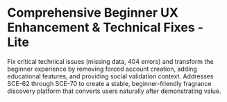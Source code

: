 # Comprehensive Beginner UX Enhancement & Technical Fixes - Lite

Fix critical technical issues (missing data, 404 errors) and transform the beginner experience by removing forced account creation, adding educational features, and providing social validation context. Addresses SCE-62 through SCE-70 to create a stable, beginner-friendly fragrance discovery platform that converts users naturally after demonstrating value.